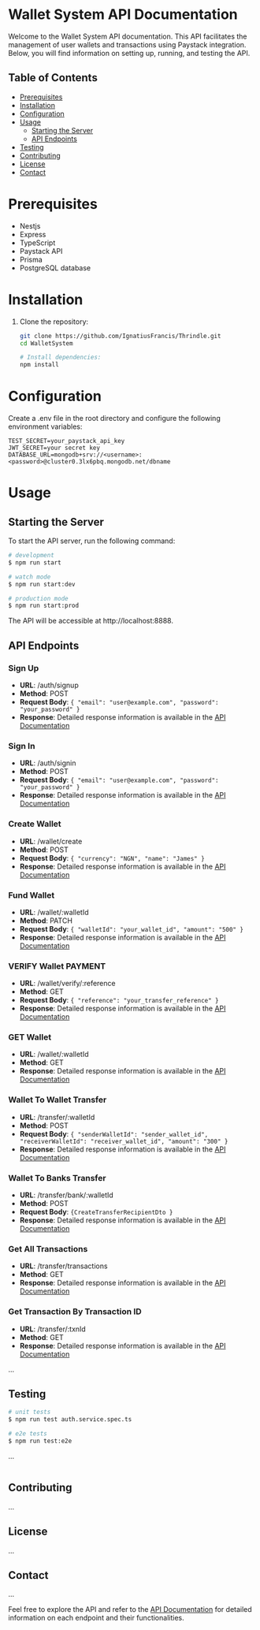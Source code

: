 # Wallet System API Documentation

Welcome to the Wallet System API documentation. This API facilitates the management of user wallets and transactions using Paystack integration. Below, you will find information on setting up, running, and testing the API.

## Table of Contents

- [Prerequisites](#prerequisites)
- [Installation](#installation)
- [Configuration](#configuration)
- [Usage](#usage)
  - [Starting the Server](#starting-the-server)
  - [API Endpoints](#api-endpoints)
- [Testing](#testing)
- [Contributing](#contributing)
- [License](#license)
- [Contact](#contact)

# Prerequisites

- Nestjs
- Express
- TypeScript
- Paystack API
- Prisma
- PostgreSQL database

# Installation

1. Clone the repository:

   ```bash
   git clone https://github.com/IgnatiusFrancis/Thrindle.git
   cd WalletSystem

   # Install dependencies:
   npm install
   ```

# Configuration

Create a .env file in the root directory and configure the following environment variables:

```env
TEST_SECRET=your_paystack_api_key
JWT_SECRET=your secret key
DATABASE_URL=mongodb+srv://<username>:<password>@cluster0.3lx6pbq.mongodb.net/dbname
```

# Usage

## Starting the Server

To start the API server, run the following command:

```bash
# development
$ npm run start

# watch mode
$ npm run start:dev

# production mode
$ npm run start:prod
```

The API will be accessible at http://localhost:8888.

## API Endpoints

### Sign Up

- **URL**: /auth/signup
- **Method**: POST
- **Request Body**: `{ "email": "user@example.com", "password": "your_password" }`
- **Response**: Detailed response information is available in the [API Documentation](https://documenter.getpostman.com/view/19595090/2s9YeD9Dox)

### Sign In

- **URL**: /auth/signin
- **Method**: POST
- **Request Body**: `{ "email": "user@example.com", "password": "your_password" }`
- **Response**: Detailed response information is available in the [API Documentation](https://documenter.getpostman.com/view/19595090/2s9YeD9Dox)

### Create Wallet

- **URL**: /wallet/create
- **Method**: POST
- **Request Body**: `{ "currency": "NGN", "name": "James" }`
- **Response**: Detailed response information is available in the [API Documentation](https://documenter.getpostman.com/view/19595090/2s9YeD9Dox)

### Fund Wallet

- **URL**: /wallet/:walletId
- **Method**: PATCH
- **Request Body**: `{ "walletId": "your_wallet_id", "amount": "500" }`
- **Response**: Detailed response information is available in the [API Documentation](https://documenter.getpostman.com/view/19595090/2s9YeD9Dox)

### VERIFY Wallet PAYMENT

- **URL**: /wallet/verify/:reference
- **Method**: GET
- **Request Body**: `{ "reference": "your_transfer_reference" }`
- **Response**: Detailed response information is available in the [API Documentation](https://documenter.getpostman.com/view/19595090/2s9YeD9Dox)

### GET Wallet

- **URL**: /wallet/:walletId
- **Method**: GET
- **Response**: Detailed response information is available in the [API Documentation](https://documenter.getpostman.com/view/19595090/2s9YeD9Dox)

### Wallet To Wallet Transfer

- **URL**: /transfer/:walletId
- **Method**: POST
- **Request Body**: `{ "senderWalletId": "sender_wallet_id", "receiverWalletId": "receiver_wallet_id", "amount": "300" }`
- **Response**: Detailed response information is available in the [API Documentation](https://documenter.getpostman.com/view/19595090/2s9YeD9Dox)

### Wallet To Banks Transfer

- **URL**: /transfer/bank/:walletId
- **Method**: POST
- **Request Body**: `{CreateTransferRecipientDto }`
- **Response**: Detailed response information is available in the [API Documentation](https://documenter.getpostman.com/view/19595090/2s9YeD9Dox)

### Get All Transactions

- **URL**: /transfer/transactions
- **Method**: GET
- **Response**: Detailed response information is available in the [API Documentation](https://documenter.getpostman.com/view/19595090/2s9YeD9Dox)

### Get Transaction By Transaction ID

- **URL**: /transfer/:txnId
- **Method**: GET
- **Response**: Detailed response information is available in the [API Documentation](https://documenter.getpostman.com/view/19595090/2s9YeD9Dox)

...

## Testing

```bash
# unit tests
$ npm run test auth.service.spec.ts

# e2e tests
$ npm run test:e2e
```

...

```bash

```

## Contributing

...

## License

...

## Contact

...

Feel free to explore the API and refer to the [API Documentation](https://documenter.getpostman.com/view/19595090/2s9YeD9Dox) for detailed information on each endpoint and their functionalities.
